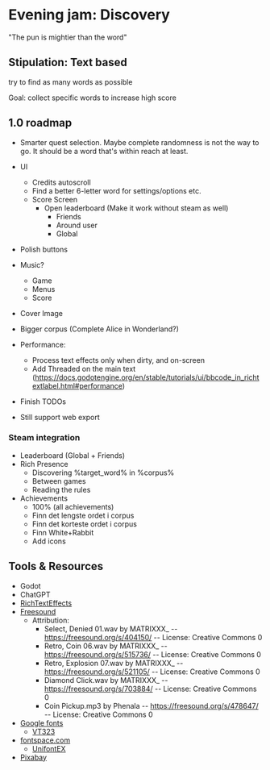 # Evening jam: Discovery

"The pun is mightier than the word"

## Stipulation: Text based

try to find as many words as possible

Goal: collect specific words to increase high score

## 1.0 roadmap

- Smarter quest selection. Maybe complete randomness is not the way to go. It should be a word that's within reach at least.

- UI
  - Credits autoscroll
  - Find a better 6-letter word for settings/options etc.
  - Score Screen
    - Open leaderboard (Make it work without steam as well)
      - Friends
      - Around user
      - Global

- Polish buttons
- Music?
  - Game
  - Menus
  - Score
- Cover Image
- Bigger corpus (Complete Alice in Wonderland?)

- Performance:
  - Process text effects only when dirty, and on-screen
  - Add Threaded on the main text (https://docs.godotengine.org/en/stable/tutorials/ui/bbcode_in_richtextlabel.html#performance)

- Finish TODOs
- Still support web export

### Steam integration

- Leaderboard (Global + Friends)
- Rich Presence
  - Discovering %target_word% in %corpus%
  - Between games
  - Reading the rules
- Achievements
  - 100% (all achievements)
  - Finn det lengste ordet i corpus
  - Finn det korteste ordet i corpus
  - Finn White+Rabbit
  - Add icons

## Tools & Resources

- Godot
- ChatGPT
- [RichTextEffects](https://github.com/teebarjunk/godot-text_effects)
- [Freesound](https://freesound.org/)
  - Attribution:
    - Select, Denied 01.wav by MATRIXXX_ -- https://freesound.org/s/404150/ -- License: Creative Commons 0
    - Retro, Coin 06.wav by MATRIXXX_ -- https://freesound.org/s/515736/ -- License: Creative Commons 0
    - Retro, Explosion 07.wav by MATRIXXX_ -- https://freesound.org/s/521105/ -- License: Creative Commons 0
    - Diamond Click.wav by MATRIXXX_ -- https://freesound.org/s/703884/ -- License: Creative Commons 0
    - Coin Pickup.mp3 by Phenala -- https://freesound.org/s/478647/ -- License: Creative Commons 0
- [Google fonts](https://fonts.google.com/)
  - [VT323](https://fonts.google.com/specimen/VT323)
- [fontspace.com](https://www.fontspace.com/)
  - [UnifontEX](https://www.fontspace.com/unifontex-font-f26370)
- [Pixabay](https://pixabay.com/)